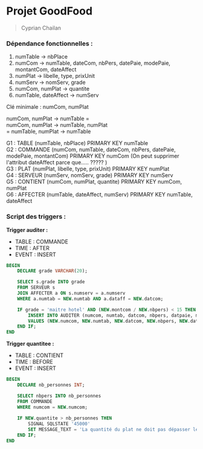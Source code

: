 # Projet GoodFood
> Cyprian Chailan

### Dépendance fonctionnelles :

1. numTable -> nbPlace
2. numCom -> numTable, dateCom, nbPers, datePaie, modePaie, montantCom, dateAffect
3. numPlat -> libelle, type, prixUnit
4. numServ -> nomServ, grade
5. numCom, numPlat -> quantite
6. numTable, dateAffect -> numServ

Clé minimale : numCom, numPlat

numCom, numPlat -> numTable =  
numCom, numPlat -> numTable, numPlat  
= numTable, numPlat -> numTable

G1 : TABLE (numTable, nbPlace) PRIMARY KEY numTable  
G2 : COMMANDE (numCom, numTable, dateCom, nbPers, datePaie, modePaie, montantCom) PRIMARY KEY numCom (On peut supprimer l'attribut dateAffect parce que..... ????? )  
G3 : PLAT (numPlat, libelle, type, prixUnit) PRIMARY KEY numPlat  
G4 : SERVEUR (numServ, nomServ, grade) PRIMARY KEY numServ  
G5 : CONTIENT (numCom, numPlat, quantite) PRIMARY KEY numCom, numPlat  
G6 : AFFECTER (numTable, dateAffect, numServ) PRIMARY KEY numTable, dateAffect  

### Script des triggers : 

**Trigger auditer :**
- TABLE : COMMANDE
- TIME : AFTER
- EVENT : INSERT

```sql
BEGIN
    DECLARE grade VARCHAR(20);

    SELECT s.grade INTO grade
    FROM SERVEUR s
    JOIN AFFECTER a ON s.numserv = a.numserv
    WHERE a.numtab = NEW.numtab AND a.dataff = NEW.datcom;

    IF grade = 'maitre hotel' AND (NEW.montcom / NEW.nbpers) < 15 THEN
        INSERT INTO AUDITER (numcom, numtab, datcom, nbpers, datpaie, montcom)
        VALUES (NEW.numcom, NEW.numtab, NEW.datcom, NEW.nbpers, NEW.datpaie, NEW.montcom);
    END IF;
END
```

**Trigger quantitee :**
- TABLE : CONTIENT
- TIME : BEFORE
- EVENT : INSERT

```sql
BEGIN
    DECLARE nb_personnes INT;

    SELECT nbpers INTO nb_personnes
    FROM COMMANDE
    WHERE numcom = NEW.numcom;
    
    IF NEW.quantite > nb_personnes THEN
    	SIGNAL SQLSTATE '45000' 
		SET MESSAGE_TEXT = 'La quantité du plat ne doit pas dépasser le nombre de personnes dans la commande';
    END IF;
END
```

